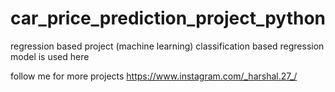 # car_price_prediction_project_python
regression based project (machine learning)
classification based regression model is used here


   follow me for more projects 
   https://www.instagram.com/_harshal.27_/
